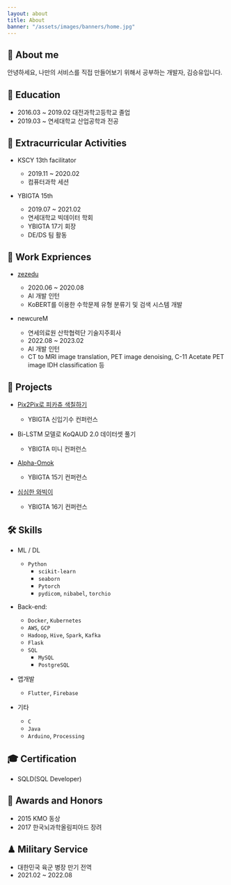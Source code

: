 ```yaml
---
layout: about
title: About
banner: "/assets/images/banners/home.jpg"
---
```


## 🌈 About me

안녕하세요, 나만의 서비스를 직접 만들어보기 위해서 공부하는 개발자, 김승유입니다.

## 🏫 Education

* 2016.03 ~ 2019.02 대전과학고등학교 졸업
* 2019.03 ~ 연세대학교 산업공학과 전공

## 📄 Extracurricular Activities

* KSCY 13th facilitator
    - 2019.11 ~ 2020.02
    - 컴퓨터과학 세션

* YBIGTA 15th
    - 2019.07 ~ 2021.02
    - 연세대학교 빅데이터 학회
    - YBIGTA 17기 회장
    - DE/DS 팀 활동

## 👔 Work Expriences

* [zezedu](https://zezedu.com/)
    - 2020.06 ~ 2020.08
    - AI 개발 인턴
    - KoBERT를 이용한 수학문제 유형 분류기 및 검색 시스템 개발

* newcureM
    - 연세의료원 산학협력단 기술지주회사
    - 2022.08 ~ 2023.02
    - AI 개발 인턴
    - CT to MRI image translation, PET image denoising, C-11 Acetate PET image IDH classification 등

## 🎯 Projects

* [Pix2Pix로 피카츄 색칠하기](https://github.com/ksyu0508/Computer-Vision/tree/master/pix2pix)
    - YBIGTA 신입기수 컨퍼런스

* Bi-LSTM 모델로 KoQAUD 2.0 데이터셋 풀기
    - YBIGTA 미니 컨퍼런스

* [Alpha-Omok](https://github.com/ksyu0508/alpha-omok)
    - YBIGTA 15기 컨퍼런스

* [심심한 와빅이](https://github.com/ksyu0508/ybigta_chatbot)
    - YBIGTA 16기 컨퍼런스

## 🛠 Skills

* ML / DL
    - `Python`
        - `scikit-learn`
        - `seaborn`
        - `Pytorch`
        - `pydicom`, `nibabel`, `torchio`

* Back-end:
    - `Docker`, `Kubernetes`
    - `AWS`, `GCP`
    - `Hadoop`, `Hive`, `Spark`, `Kafka`
    - `Flask`
    - `SQL`
        - `MySQL`
        - `PostgreSQL`

* 앱개발
    - `Flutter`, `Firebase`

* 기타
    - `C`
    - `Java`
    - `Arduino`, `Processing`

## 🎓 Certification

* SQLD(SQL Developer)

## 🏅 Awards and Honors

* 2015 KMO 동상
* 2017 한국뇌과학올림피아드 장려

## ♟ Military Service

* 대한민국 육군 병장 만기 전역
* 2021.02 ~ 2022.08